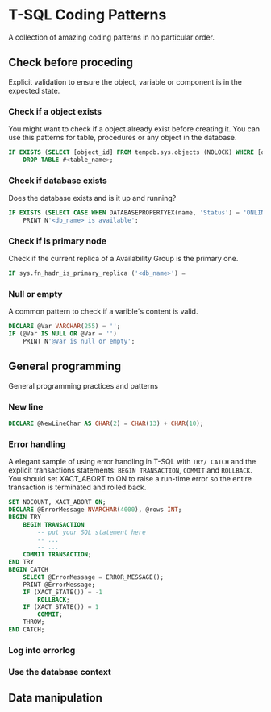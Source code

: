 # T-SQL Coding Patterns
A collection of amazing coding patterns in no particular order.

## Check before proceding
Explicit validation to ensure the object, variable or component is in the expected state.

### Check if a object exists
You might want to check if a object already exist before creating it. You can use this patterns for table, procedures or any object in the database.
```sql
IF EXISTS (SELECT [object_id] FROM tempdb.sys.objects (NOLOCK) WHERE [object_id] = OBJECT_ID('tempdb.dbo.#<table_name>'))      
	DROP TABLE #<table_name>;
```

### Check if database exists
Does the database exists and is it up and running?
```sql
IF EXISTS (SELECT CASE WHEN DATABASEPROPERTYEX(name, 'Status') = 'ONLINE' THEN 1 END FROM master.dbo.sysdatabases WHERE name = <db_name>)
	PRINT N'<db_name> is available';
```
### Check if is primary node
Check if the current replica of a Availability Group is the primary one.  
```sql
IF sys.fn_hadr_is_primary_replica ('<db_name>') = 
```

### Null or empty
A common pattern to check if a varible´s content is valid.
```sql
DECLARE @Var VARCHAR(255) = '';
IF (@Var IS NULL OR @Var = '')
	PRINT N'@Var is null or empty';
```

## General programming
General programming practices and patterns

### New line

```sql
DECLARE @NewLineChar AS CHAR(2) = CHAR(13) + CHAR(10);
```

### Error handling
A elegant sample of using error handling in T-SQL with `TRY/ CATCH` and the explicit transactions statements: `BEGIN TRANSACTION`, `COMMIT` and `ROLLBACK`. You should set XACT_ABORT to ON to raise a run-time error so the entire transaction is terminated and rolled back.
```sql
SET NOCOUNT, XACT_ABORT ON;  
DECLARE @ErrorMessage NVARCHAR(4000), @rows INT;  
BEGIN TRY  
	BEGIN TRANSACTION
		-- put your SQL statement here
		-- ...
		-- ...
	COMMIT TRANSACTION;  
END TRY  
BEGIN CATCH  
	SELECT @ErrorMessage = ERROR_MESSAGE();   
	PRINT @ErrorMessage;  
	IF (XACT_STATE()) = -1  
		ROLLBACK;  
	IF (XACT_STATE()) = 1  
		COMMIT;   
	THROW;  
END CATCH;
```
### Log into errorlog

### Use the database context

## Data manipulation
```sql
```
